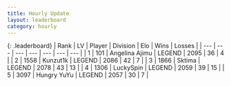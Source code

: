 ```yaml
---
title: Hourly Update
layout: leaderboard
category: hourly
---
```


{: .leaderboard}
| Rank | LV | Player | Division | Elo | Wins | Losses |
| --- | --- | --- | --- | --- | --- | --- |
| <span data-change="1">1</span> | 101 | <span title="ID: 669171">Angelina Ajimu</span> | LEGEND | <span data-change="14">2095</span> | <span data-change="2">36</span> | <span data-change="0">4</span> |
| <span data-change="-1">2</span> | 1558 | <span title="ID: 392407">Kunzut1k</span> | LEGEND | <span data-change="0">2086</span> | <span data-change="0">42</span> | <span data-change="0">7</span> |
| <span data-change="0">3</span> | 1866 | <span title="ID: 353063">Sktima</span> | LEGEND | <span data-change="0">2078</span> | <span data-change="0">43</span> | <span data-change="0">13</span> |
| <span data-change="0">4</span> | 1306 | <span title="ID: 498412">LuckySpin</span> | LEGEND | <span data-change="0">2059</span> | <span data-change="0">39</span> | <span data-change="0">15</span> |
| <span data-change="0">5</span> | 3097 | <span title="ID: 164871">Hungry YuYu</span> | LEGEND | <span data-change="0">2057</span> | <span data-change="0">30</span> | <span data-change="0">7</span> |